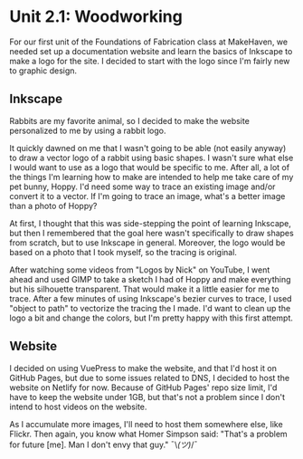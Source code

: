 # Unit 2.1: Woodworking

For our first unit of the Foundations of Fabrication class at MakeHaven, we needed set up a documentation website and learn the basics of Inkscape to make a logo for the site. I decided to start with the logo since I'm fairly new to graphic design.

## Inkscape
Rabbits are my favorite animal, so I decided to make the website personalized to me by using a rabbit logo.

It quickly dawned on me that I wasn't going to be able (not easily anyway) to draw a vector logo of a rabbit using basic shapes. I wasn't sure what else I would want to use as a logo that would be specific to me.  After all, a lot of the things I'm learning how to make are intended to help me take care of my pet bunny, Hoppy.  I'd need some way to trace an existing image and/or convert it to a vector. If I'm going to trace an image, what's a better image than a photo of Hoppy?

At first, I thought that this was side-stepping the point of learning Inkscape, but then I remembered that the goal here wasn't specifically to draw shapes from scratch, but to use Inkscape in general. Moreover, the logo would be based on a photo that I took myself, so the tracing is original.

After watching some videos from "Logos by Nick" on YouTube, I went ahead and used GIMP to take a sketch I had of Hoppy and make everything but his silhouette transparent. That would make it a little easier for me to trace.  After a few minutes of using Inkscape's bezier curves to trace, I used "object to path" to vectorize the tracing the I made. I'd want to clean up the logo a bit and change the colors, but I'm pretty happy with this first attempt.

## Website
I decided on using VuePress to make the website, and that I'd host it on GitHub Pages, but due to some issues related to DNS, I decided to host the website on Netlify for now. Because of GitHub Pages' repo size limit, I'd have to keep the website under 1GB, but that's not a problem since I don't intend to host videos on the website.

As I accumulate more images, I'll need to host them somewhere else, like Flickr. Then again, you know what Homer Simpson said: "That's a problem for future [me]. Man I don't envy that guy." ¯\\_(ツ)_/¯
